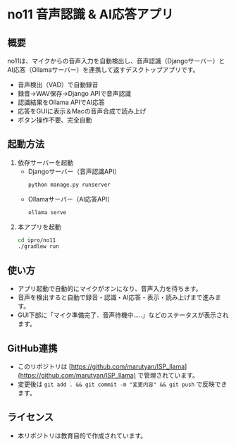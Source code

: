 # no11 音声認識 & AI応答アプリ

## 概要

no11は、マイクからの音声入力を自動検出し、音声認識（Djangoサーバー）とAI応答（Ollamaサーバー）を連携して返すデスクトップアプリです。

- 音声検出（VAD）で自動録音
- 録音→WAV保存→Django APIで音声認識
- 認識結果をOllama APIでAI応答
- 応答をGUIに表示＆Macの音声合成で読み上げ
- ボタン操作不要、完全自動

## 起動方法

1. 依存サーバーを起動
   - Djangoサーバー（音声認識API）
     ```sh
     python manage.py runserver
     ```
   - Ollamaサーバー（AI応答API）
     ```sh
     ollama serve
     ```
2. 本アプリを起動
   ```sh
   cd ipro/no11
   ./gradlew run
   ```

## 使い方
- アプリ起動で自動的にマイクがオンになり、音声入力を待ちます。
- 音声を検出すると自動で録音・認識・AI応答・表示・読み上げまで進みます。
- GUI下部に「マイク準備完了．音声待機中.....」などのステータスが表示されます。

## GitHub連携
- このリポジトリは [https://github.com/marutyan/ISP_llama](https://github.com/marutyan/ISP_llama) で管理されています。
- 変更後は `git add . && git commit -m "変更内容" && git push` で反映できます。

## ライセンス
- 本リポジトリは教育目的で作成されています。 